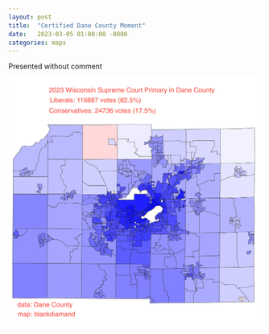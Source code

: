 ```yaml
---
layout: post
title:  "Certified Dane County Moment"
date:   2023-03-05 01:00:00 -0800
categories: maps
---
```

Presented without comment 

![yes](/assets/real_dane.jpg)